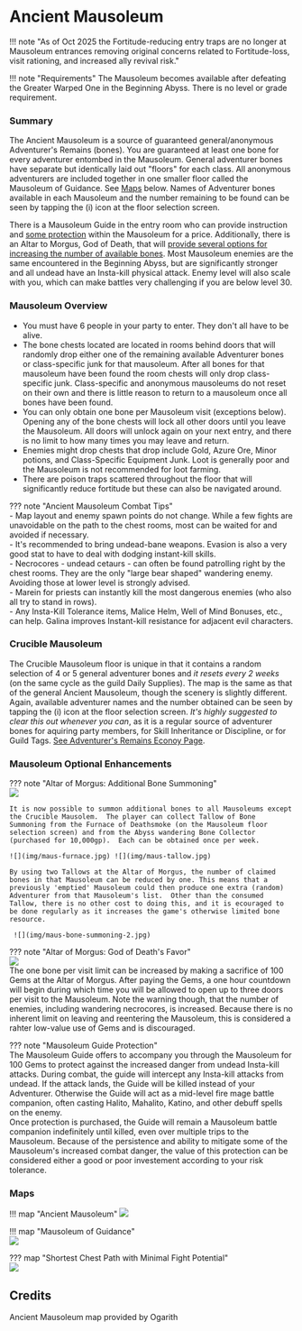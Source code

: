 # Ancient Mausoleum  
!!! note "As of Oct 2025 the Fortitude-reducing entry traps are no longer at Mausoleum entrances removing original concerns related to Fortitude-loss, visit rationing, and increased ally revival risk."

!!! note "Requirements"
    The Mausoleum becomes available after defeating the Greater Warped One in the Beginning Abyss.  There is no level or grade requirement.

### Summary  
The Ancient Mausoleum is a source of guaranteed general/anonymous Adventurer's Remains (bones). You are guaranteed at least one bone for every adventurer entombed in the Mausoleum. General adventurer bones have separate but identically laid out "floors" for each class.  All anonymous adventurers are included together in one smaller floor called the Mausoleum of Guidance. See [Maps](./maps.md#maps) below.  Names of Adventurer bones available in each Mausoleum and the number remaining to be found can be seen by tapping the (i) icon at the floor selection screen.

There is a Mausoleum Guide in the entry room who can provide instruction and [some protection](./maps.md#mausoleum-optional-enhancements) within the Mausoleum for a price.  Additionally, there is an Altar to Morgus, God of Death, that will [provide several options for increasing the number of available bones](./maps.md#mausoleum-optional-enhancements).  Most Mausoleum enemies are the same encountered in the Beginning Abyss, but are significantly stronger and all undead have an Insta-kill physical attack. Enemy level will also scale with you, which can make battles very challenging if you are below level 30. 

### Mausoleum Overview
- You must have 6 people in your party to enter. They don't all have to be alive.  
- The bone chests located are located in rooms behind doors that will randomly drop either one of the remaining available Adventurer bones or class-specific junk for that mausoleum. After all bones for that mausoleum have been found the room chests will only drop class-specific junk.  Class-specific and anonymous mausoleums do not reset on their own and there is little reason to return to a mausoleum once all bones have been found.   
- You can only obtain one bone per Mausoleum visit (exceptions below).  Opening any of the bone chests will lock all other doors until you leave the Mausoleum. All doors will unlock again on your next entry, and there is no limit to how many times you may leave and return.  
- Enemies might drop chests that drop include Gold, Azure Ore, Minor potions, and Class-Specific Equipment Junk. Loot is generally poor and the Mausoleum is not recommended for loot farming.  
- There are poison traps scattered throughout the floor that will significantly reduce fortitude but these can also be navigated around.  

??? note "Ancient Mausoleum Combat Tips"  
    - Map layout and enemy spawn points do not change.  While a few fights are unavoidable on the path to the chest rooms, most can be waited for and avoided if necessary.   
    - It's recommended to bring undead-bane weapons. Evasion is also a very good stat to have to deal with dodging instant-kill skills.  
    - Necrocores - undead cetaurs -  can often be found patrolling right by the chest rooms.  They are the only "large bear shaped" wandering enemy. Avoiding those at lower level is strongly advised.  
    - Marein for priests can instantly kill the most dangerous enemies (who also all try to stand in rows).  
    - Any Insta-Kill Tolerance items, Malice Helm, Well of Mind Bonuses, etc., can help. Galina improves Instant-kill resistance for adjacent evil characters.  

### Crucible Mausoleum  
The Crucible Mausoleum floor is unique in that it contains a random selection of 4 or 5 general adventurer bones and *it resets every 2 weeks* (on the same cycle as the guild Daily Supplies). The map is the same as that of the general Ancient Mausoleum, though the scenery is slightly different. Again, available adventurer names and the number obtained can be seen by tapping the (i) icon at the floor selection screen. *It's highly suggested to clear this out whenever you can*, as it is a regular source of adventurer bones for aquiring party members, for Skill Inheritance or Discipline, or for Guild Tags. [See Adventurer's Remains Econoy Page](../../appendices/free-to-play-economy.md#adventurers-remains).

### Mausoleum Optional Enhancements  
??? note "Altar of Morgus: Additional Bone Summoning"  
    ![](img/maus-bone-summoning.jpg)  
    
    It is now possible to summon additional bones to all Mausoleums except the Crucible Mausolem.  The player can collect Tallow of Bone Summoning from the Furnace of Deathsmoke (on the Mausoleum floor selection screen) and from the Abyss wandering Bone Collector (purchased for 10,000gp).  Each can be obtained once per week.  
    
    ![](img/maus-furnace.jpg) ![](img/maus-tallow.jpg)  
    
    By using two Tallows at the Altar of Morgus, the number of claimed bones in that Mausoleum can be reduced by one. This means that a previously 'emptied' Mausoleum could then produce one extra (random) Adventurer from that Mausoleum's list.  Other than the consumed Tallow, there is no other cost to doing this, and it is ecouraged to be done regularly as it increases the game's otherwise limited bone resource.  

     ![](img/maus-bone-summoning-2.jpg)  

??? note "Altar of Morgus: God of Death's Favor"    
    ![](img/maus-god-of-deaths-favor.jpg)   
    The one bone per visit limit can be increased by making a sacrifice of 100 Gems at the Altar of Morgus.  After paying the Gems, a one hour countdown will begin during which time you will be allowed to open up to three doors per visit to the Mausoleum.  Note the warning though, that the number of enemies, including wandering necrocores, is increased.  Because there is no inherent limit on leaving and reentering the Mausoleum, this is considered a rahter low-value use of Gems and is discouraged.

??? note "Mausoleum Guide Protection"  
    The Mausoleum Guide offers to accompany you through the Mausoleum for 100 Gems to protect against the increased danger from undead Insta-kill attacks. During combat, the guide will intercept any Insta-kill attacks from undead. If the attack lands, the Guide will be killed instead of your Adventurer. Otherwise the Guide will act as a mid-level fire mage battle companion, often casting Halito, Mahalito, Katino, and other debuff spells on the enemy.  
    Once protection is purchased, the Guide will remain a Mausoleum battle companion indefinitely until killed, even over multiple trips to the Mausoleum.  Because of the persistence and ability to mitigate some of the Mausoleum's increased combat danger, the value of this protection can be considered either a good or poor investement according to your risk tolerance.  

### Maps    
!!! map "Ancient Mausoleum"
    ![](img/ancient-mausoleum.jpg)  

!!! map "Mausoleum of Guidance"   
    ![](img/ancient-mausoleum-guidance.jpg)  

??? map "Shortest Chest Path with Minimal Fight Potential"   
    ![](img/ancient-mausoleum-shortest-path.jpg)  

## Credits   
Ancient Mausoleum map provided by Ogarith
